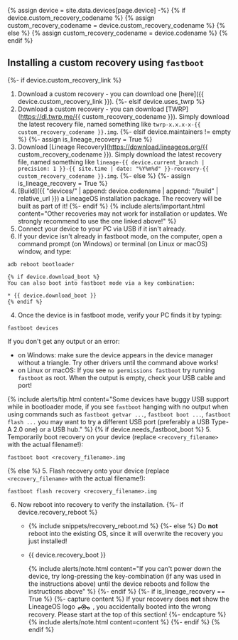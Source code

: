 {% assign device = site.data.devices[page.device] -%}
{% if device.custom_recovery_codename %}
{% assign custom_recovery_codename = device.custom_recovery_codename %}
{% else %}
{% assign custom_recovery_codename = device.codename %}
{% endif %}

## Installing a custom recovery using `fastboot`

{%- if device.custom_recovery_link %}
1. Download a custom recovery - you can download one [here]({{ device.custom_recovery_link }}).
{%- elsif device.uses_twrp %}
1. Download a custom recovery - you can download [TWRP](https://dl.twrp.me/{{ custom_recovery_codename }}). Simply download the latest recovery file, named something like `twrp-x.x.x-x-{{ custom_recovery_codename }}.img`.
{%- elsif device.maintainers != empty %}
{%- assign is_lineage_recovery = True %}
1. Download [Lineage Recovery](https://download.lineageos.org/{{ custom_recovery_codename }}). Simply download the latest recovery file, named something like `lineage-{{ device.current_branch | precision: 1 }}-{{ site.time | date: "%Y%m%d" }}-recovery-{{ custom_recovery_codename }}.img`.
{%- else %}
{%- assign is_lineage_recovery = True %}
1. [Build]({{ "devices/" | append: device.codename | append: "/build" | relative_url }}) a LineageOS installation package. The recovery will be built as part of it!
{%- endif %}
    {% include alerts/important.html content="Other recoveries may not work for installation or updates. We strongly recommend to use the one linked above!" %}
2. Connect your device to your PC via USB if it isn't already.
3. If your device isn't already in fastboot mode, on the computer, open a command prompt (on Windows) or terminal (on Linux or macOS) window, and type:
```
adb reboot bootloader
```
    {% if device.download_boot %}
    You can also boot into fastboot mode via a key combination:

    * {{ device.download_boot }}
    {% endif %}
4. Once the device is in fastboot mode, verify your PC finds it by typing:
```
fastboot devices
```
   If you don't get any output or an error:
   * on Windows: make sure the device appears in the device manager without a triangle. Try other drivers until the command above works!
   * on Linux or macOS: If you see `no permissions fastboot` try running `fastboot` as root. When the output is empty, check your USB cable and port!

   {% include alerts/tip.html content="Some devices have buggy USB support while in bootloader mode, if you see `fastboot` hanging with no output when using commands such as `fastboot getvar ...`, `fastboot boot ...`, `fastboot flash ...` you may want to try a different USB port (preferably a USB Type-A 2.0 one) or a USB hub." %}
{% if device.needs_fastboot_boot %}
5. Temporarily boot recovery on your device (replace `<recovery_filename>` with the actual filename!):
```
fastboot boot <recovery_filename>.img
```
{% else %}
5. Flash recovery onto your device (replace `<recovery_filename>` with the actual filename!):
```
fastboot flash recovery <recovery_filename>.img
```
6. Now reboot into recovery to verify the installation.
    {%- if device.recovery_reboot %}
    * {% include snippets/recovery_reboot.md %}
    {%- else %}
    Do **not** reboot into the existing OS, since it will overwrite the recovery you just installed!
    * {{ device.recovery_boot }}

      {% include alerts/note.html content="If you can't power down the device, try long-pressing the key-combination (if any was used in the instructions above) until the device reboots and follow the instructions above" %}
    {%- endif %}
{%- if is_lineage_recovery == True %}
{%- capture content %}
If your recovery does **not** show the LineageOS logo <svg xmlns="http://www.w3.org/2000/svg" viewBox="0 0 48 24" style="height: 1rem; vertical-align: middle;">
          <path d="M40,12a4,4,0,0,0-3,1.33l-.23-.09A29.62,29.62,0,0,0,32,11.81h0a8,8,0,0,0-16,0l-.22,0a29.53,29.53,0,0,0-4.6,1.39l-.23.09a4,4,0,1,0,.93,1.78h0a27.62,27.62,0,0,1,4.29-1.29,8,8,0,0,0,15.57,0,27.55,27.55,0,0,1,4.29,1.28h0A4,4,0,1,0,40,12ZM8,18a2,2,0,1,1,2-2A2,2,0,0,1,8,18Zm16,0a6,6,0,1,1,6-6A6,6,0,0,1,24,18Zm16,0a2,2,0,1,1,2-2A2,2,0,0,1,40,18ZM27,12a3,3,0,1,1-3-3A3,3,0,0,1,27,12Z"></path>
        </svg>
   , you accidentally booted into the wrong recovery. Please start at the top of this section!
{%- endcapture %}
    {% include alerts/note.html content=content %}
{%- endif %}
{% endif %}
